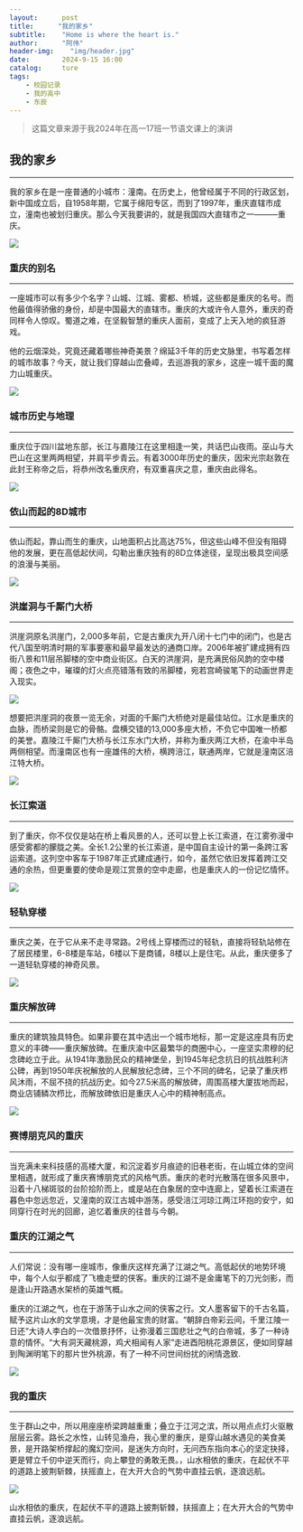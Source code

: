 ```yaml
---
layout:      post
title:      "我的家乡"
subtitle:    "Home is where the heart is."
author:      "阿伟"
header-img:    "img/header.jpg"
date:        2024-9-15 16:00
catalog:     ture
tags: 
    - 校园记录
    - 我的高中
    - 东辰
---
```


> 这篇文章来源于我2024年在高一17班一节语文课上的演讲

## 我的家乡
------

我的家乡在是一座普通的小城市：潼南。在历史上，他曾经属于不同的行政区划，新中国成立后，自1958年期，它属于绵阳专区，而到了1997年，重庆直辖市成立，潼南也被划归重庆。那么今天我要讲的，就是我国四大直辖市之一———重庆。

![](https://pic.imgdb.cn/item/66e6d125d9c307b7e9c0ddf9.png)

### 重庆的别名
------

一座城市可以有多少个名字？山城、江城、雾都、桥城，这些都是重庆的名号。而他最值得骄傲的身份，却是中国最大的直辖市。重庆的大或许令人意外，重庆的奇同样令人惊叹。蜀道之难，在坚毅智慧的重庆人面前，变成了上天入地的疯狂游戏。

他的云烟深处，究竟还藏着哪些神奇美景？绵延3千年的历史文脉里，书写着怎样的城市故事？今天，就让我们穿越山峦叠嶂，去巡游我的家乡，这座一城千面的魔力山城重庆。

![](https://pic.imgdb.cn/item/66e6d126d9c307b7e9c0de55.png)

### 城市历史与地理
------

重庆位于四川盆地东部，长江与嘉陵江在这里相逢一笑，共话巴山夜雨。巫山与大巴山在这里两两相望，并肩平步青云。有着3000年历史的重庆，因宋光宗赵敦在此封王称帝之后，将恭州改名重庆府，有双重喜庆之意，重庆由此得名。

![](https://pic.imgdb.cn/item/66e6d126d9c307b7e9c0deb9.png)

### 依山而起的8D城市
------

依山而起，靠山而生的重庆，山地面积占比高达75%，但这些山峰不但没有阻碍他的发展，更在高低起伏间，勾勒出重庆独有的8D立体途径，呈现出极具空间感的浪漫与美丽。

![](https://pic.imgdb.cn/item/66e6d126d9c307b7e9c0df0e.png)

### 洪崖洞与千厮门大桥
------

洪崖洞原名洪崖门，2,000多年前，它是古重庆九开八闭十七门中的闭门，也是古代八国至明清时期的军事要塞和最早最发达的通商口岸。2006年被扩建成拥有四街八景和11层吊脚楼的空中商业街区。白天的洪崖洞，是充满民俗风韵的空中楼阁；夜色之中，璀璨的灯火点亮错落有致的吊脚楼，宛若宫崎骏笔下的动画世界走入现实。

![](https://pic.imgdb.cn/item/66e6d17cd9c307b7e9c11fc8.png)

想要把洪崖洞的夜景一览无余，对面的千厮门大桥绝对是最佳站位。江水是重庆的血脉，而桥梁则是它的骨骼。盘横交错的13,000多座大桥，不负它中国唯一桥都的美誉。嘉陵江千厮门大桥与长江东水门大桥，并称为重庆两江大桥，在渝中半岛两侧相望。而潼南区也有一座雄伟的大桥，横跨涪江，联通两岸，它就是潼南区涪江特大桥。

![](https://pic.imgdb.cn/item/66e6d17cd9c307b7e9c12039.png)

### 长江索道
------

到了重庆，你不仅仅是站在桥上看风景的人，还可以登上长江索道，在江雾弥漫中感受雾都的朦胧之美。全长1.2公里的长江索道，是中国自主设计的第一条跨江客运索道。这列空中客车于1987年正式建成通行，如今，虽然它依旧发挥着跨江交通的余热，但更重要的使命是观江赏景的空中走廊，也是重庆人的一份记忆情怀。

![](https://pic.imgdb.cn/item/66e6d17cd9c307b7e9c12052.png)

### 轻轨穿楼
------

重庆之美，在于它从来不走寻常路。2号线上穿楼而过的轻轨，直接将轻轨站修在了居民楼里，6-8楼是车站，6楼以下是商铺，8楼以上是住宅。从此，重庆便多了一道轻轨穿楼的神奇风景。

![](https://pic.imgdb.cn/item/66e6d17cd9c307b7e9c1207f.png)

### 重庆解放碑
------

重庆的建筑独具特色。如果非要在其中选出一个城市地标，那一定是这座具有历史意义的丰碑——重庆解放碑。在重庆渝中区最繁华的商圈中心，一座坚实肃穆的纪念碑屹立于此。从1941年激励民众的精神堡垒，到1945年纪念抗日的抗战胜利济公碑，再到1950年庆祝解放的人民解放纪念碑，三个不同的碑名，记录了重庆栉风沐雨，不屈不挠的抗战历史。如今27.5米高的解放碑，周围高楼大厦拔地而起，商业店铺鳞次栉比，而解放碑依旧是重庆人心中的精神制高点。

![](https://pic.imgdb.cn/item/66e6d17dd9c307b7e9c120ad.png)

### 赛博朋克风的重庆
------

当充满未来科技感的高楼大厦，和沉淀着岁月痕迹的旧巷老街，在山城立体的空间里相遇，就形成了重庆赛博朋克式的风格气质。重庆的老时光散落在很多风景中，沿着十八梯斑驳的台阶拾阶而上，或是站在白象居的空中连廊上，望着长江索道在暮色中忽远忽近，又潼南的双江古城中游荡，感受涪江河琼江两江环抱的安宁，如同穿行在时光的回廊，追忆着重庆的往昔与今朝。

### 重庆的江湖之气
------

人们常说：没有哪一座城市，像重庆这样充满了江湖之气。高低起伏的地势环境中，每个人似乎都成了飞檐走壁的侠客。重庆的江湖不是金庸笔下的刀光剑影，而是逢山开路遇水架桥的英雄气概。

重庆的江湖之气，也在于游荡于山水之间的侠客之行。文人墨客留下的千古名篇，赋予这片山水的文学意境，才是他最宝贵的财富。“朝辞白帝彩云间，千里江陵一日还”大诗人李白的一次借景抒怀，让弥漫着三国悲壮之气的白帝城，多了一种诗意的情怀。“大有洞天藏桃源，鸡犬相闻有人家”走进酉阳桃花源景区，便如同穿越到陶渊明笔下的那片世外桃源，有了一种不问世间纷扰的闲情逸致.

![](https://pic.imgdb.cn/item/66e6d1b2d9c307b7e9c14857.png)
### 我的重庆
------

生于群山之中，所以用座座桥梁跨越重重；叠立于江河之滨，所以用点点灯火驱散层层云雾。路长之水性，山转见渔舟，我心里的重庆，是穿山越水遇见的美食美景，是开路架桥撑起的魔幻空间，是迷失方向时，无问西东指向本心的坚定抉择，更是臂立千仞中逆天而行，向上攀登的勇敢无畏。，山水相依的重庆，在起伏不平的道路上披荆斩棘，扶摇直上，在大开大合的气势中直挂云帆，逐浪远航。

![](https://pic.imgdb.cn/item/66e6d1b3d9c307b7e9c14905.png)

山水相依的重庆，在起伏不平的道路上披荆斩棘，扶摇直上；在大开大合的气势中直挂云帆，逐浪远航。
